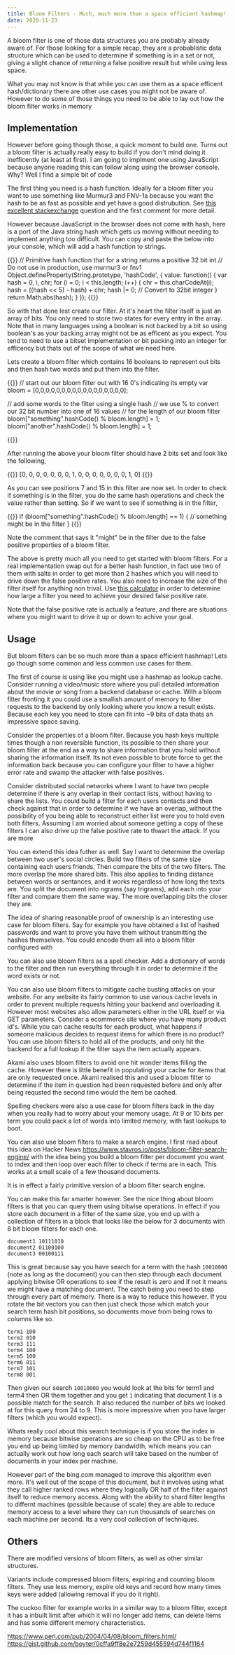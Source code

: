 ```yaml
---
title: Bloom Filters - Much, much more than a space efficient hashmap!
date: 2020-11-23
---
```


A bloom filter is one of those data structures you are probably already aware of. For those looking for a simple recap, they are a probablistic data structure which can be used to determine if something is in a set or not, giving a slight chance of returning a false positive result but while using less space.

What you may not know is that while you can use them as a space efficent hash/dictionary there are other use cases you might not be aware of. However to do some of those things you need to be able to lay out how the bloom filter works in memory

## Implementation

However before going though those, a quick moment to build one. Turns out a bloom filter is actually really easy to build if you don't mind doing it inefficently (at least at first). I am going to implment one using JavaScript because anyone reading this can follow along using the browser console. Why? Well I find a simple bit of code 

The first thing you need is a hash function. Ideally for a bloom filter you want to use something like Murmur3 and FNV-1a because you want the hash to be as fast as possible and yet have a good distrubution. See [this excellent stackexchange](https://softwareengineering.stackexchange.com/questions/49550/which-hashing-algorithm-is-best-for-uniqueness-and-speed) question and the first comment for more detail.

However because JavaScript in the browser does not come with hash, here is a port of the Java string hash which gets us moving without needing to implement anything too difficult. You can copy and paste the below into your console, which will add a hash function to strings.

{{<highlight javascript>}}
// Primitive hash function that for a string returns a positive 32 bit int
// Do not use in production, use murmur3 or fnv1
Object.defineProperty(String.prototype, 'hashCode', {
  value: function() {
    var hash = 0, i, chr;
    for (i = 0; i < this.length; i++) {
      chr   = this.charCodeAt(i);
      hash  = ((hash << 5) - hash) + chr;
      hash |= 0; // Convert to 32bit integer
    }
    return Math.abs(hash);
  }
});
{{</highlight>}}

So with that done lest create our filter. At it's heart the filter itself is just an array of bits. You only need to store two states for every entry in the array. Note that in many languages using a boolean is not backed by a bit so using boolean's as your backing array might not be as efficent as you expect. You tend to need to use a bitset implementation or bit packing into an integer for efficency but thats out of the scope of what we need here.

Lets create a bloom filter which contains 16 booleans to represent out bits and then hash two words and put them into the filter.

{{<highlight javascript>}}
// start out our bloom filter out with 16 0's indicating its empty
var bloom = [0,0,0,0,0,0,0,0,0,0,0,0,0,0,0,0,0];

// add some words to the filter using a single hash
// we use % to convert our 32 bit number into one of 16 values
// for the length of our bloom filter
bloom["something".hashCode() % bloom.length] = 1;
bloom["another".hashCode() % bloom.length] = 1;

{{</highlight>}}

After running the above your bloom filter should have 2 bits set and look like the following,

{{<highlight javascript>}}
[0, 0, 0, 0, 0, 0, 0, 1, 0, 0, 0, 0, 0, 0, 0, 1, 0]
{{</highlight>}}

As you can see positions 7 and 15 in this filter are now set. In order to check if something is in the filter, you do the same hash operations and check the value rather than setting. So if we want to see if something is in the filter,

{{<highlight javascript>}}
if (bloom["something".hashCode() % bloom.length] == 1) {
	// something might be in the filter
}
{{</highlight>}}

Note the comment that says it "might" be in the filter due to the false positive properties of a bloom filter.

The above is pretty much all you need to get started with bloom filters. For a real implementation swap out for a better hash function, in fact use two of them with salts in order to get more than 2 hashes which you will need to drive down the false positive rates. You also need to increase the size of the filter itself for anything non trival. Use [this calculator](https://hur.st/bloomfilter/) in order to determine how large a filter you need to achieve your desired false positive rate.

Note that the false positive rate is actually a feature, and there are situations where you might want to drive it up or down to achive your goal.

## Usage

But bloom filters can be so much more than a space efficient hashmap! Lets go though some common and less common use cases for them.

The first of course is using like you might use a hashmap as lookup cache. Consider running a video/music store where you pull detailed information about the movie or song from a backend database or cache. With a bloom filter fronting it you could use a smallish amount of memory to filter requests to the backend by only looking where you know a result exists. Because each key you need to store can fit into ~9 bits of data thats an impressive space saving.

Consider the properties of a bloom filter. Because you hash keys multiple times though a non reversible function, its possible to then share your bloom filter at the end as a way to share information that you hold without sharing the information itself. Its not even possible to brute force to get the information back because you can configure your filter to have a higher error rate and swamp the attacker with false positives.

Consider distributed social networks where I want to have two people determine if there is any overlap in their contact lists, without having to share the lists. You could build a filter for each users contacts and then check against that in order to determine if we have an overlap, without the possibility of you being able to reconstruct either list were you to hold even both filters. Assuming I am worried about someone getting a copy of these filters I can also drive up the false positive rate to thwart the attack. If you are more 

You can extend this idea futher as well. Say I want to determine the overlap between two user's social circles. Build two filters of the same size containing each users friends. Then compare the bits of the two filters. The more overlap the more shared bits. This also applies to finding distance between words or sentances, and it works regardless of how long the texts are. You split the document into ngrams (say trigrams), add each into your filter and compare them the same way. The more overlapping bits the closer they are.

The idea of sharing reasonable proof of ownership is an interesting use case for bloom filters. Say for example you have obtained a list of hashed passwords and want to prove you have them without transmitting the hashes themselves. You could encode them all into a bloom filter configured with 

You can also use bloom filters as a spell checker. Add a dictionary of words to the filter and then run everything through it in order to determine if the word exists or not.

You can also use bloom filters to mitigate cache busting attacks on your website. For any website its fairly common to use various cache levels in order to prevent multiple requests hitting your backend and overloading it. However most websites also allow parameters either in the URL itself or via GET parameters. Consider a ecommerce site where you have many product id's. While you can cache results for each product, what happens if someone malicious decides to request items for which there is no product? You can use bloom filters to hold all of the products, and only hit the backend for a full lookup if the filter says the item actually appears.

Akami also uses bloom filters to avoid one hit wonder items filling the cache. However there is little benefit in populating your cache for items that are only requested once. Akami realised this and used a bloom filter to determine if the item in question had been requested before and only after being requsted the second time would the item be cached.

Spelling checkers were also a use case for bloom filters back in the day when you really had to worry about your memory usage. At 9 or 10 bits per term you could pack a lot of words into limited memory, with fast lookups to boot.

You can also use bloom filters to make a search engine. I first read about this idea on Hacker News https://www.stavros.io/posts/bloom-filter-search-engine/ with the idea being you build a bloom filter per document you want to index and then loop over each filter to check if terms are in each. This works at a small scale of a few thousand documents.

It is in effect a fairly primitive version of a bloom filter search engine. 

You can make this far smarter however. See the nice thing about bloom filters is that you can query them using bitwise operations. In effect if you store each document in a filter of the same size, you end up with a collection of filters in a block that looks like the below for 3 documents with 8 bit bloom filters for each one.

```
document1 10111010
document2 01100100
document3 00100111
```

This is great because say you have search for a term with the hash `10010000` (note as long as the document) you can then step through each document applying bitwise OR operations to see if the result is zero and if not it means we might have a matching document. The catch being you need to step through every part of memory. There is a way to reduce this however. If you rotate the bit vectors you can then just check those which match your search term hash bit positions, so documents move from being rows to columns like so.

```
term1 100
term2 010
term3 111
term4 100
term5 100
term6 011
term7 101
term8 001
```

Then given our search `10010000` you would look at the bits for term1 and term4 then OR them together and you get `1` indicating that document 1 is a possible match for the search. It also reduced the number of bits we looked at for this query from 24 to 9. This is more impressive when you have larger filters (which you would expect). 

Whats really cool about this search technique is if you store the index in memory because bitwise operations are so cheap on the CPU as to be free you end up being limited by memory bandwidth, which means you can actually work out how long each search will take based on the number of documents in your index per machine.

However part of the bing.com managed to improve this algorithm even more. It's well out of the scope of this document, but it involves using what they call higher ranked rows where they logically OR half of the filter against itself to reduce memory access. Along with the ability to shard filter lengths to differnt machines (possible because of scale) they are able to reduce memory access to a level where they can run thousands of searches on each machine per second. Its a very cool collection of techniques.


## Others

There are modified versions of bloom filters, as well as other similar structures. 

Variants include compressed bloom filters, expiring and counting bloom filters. They use less memory, expire old keys and record how many times keys were added (allowing removal if you do it right).

The cuckoo filter for example works in a similar way to a bloom filter, except it has a inbuilt limit after which it will no longer add items, can delete items and has some different memory characteristics.


https://www.perl.com/pub/2004/04/08/bloom_filters.html/
https://gist.github.com/boyter/0cffa9ff8e2e7259d455594d744f1164
